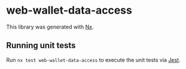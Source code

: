 # web-wallet-data-access

This library was generated with [Nx](https://nx.dev).

## Running unit tests

Run `nx test web-wallet-data-access` to execute the unit tests via [Jest](https://jestjs.io).
